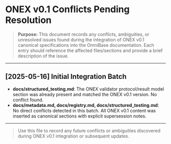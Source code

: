 <!-- === OmniNode:Metadata ===
metadata_version: 0.1.0
protocol_version: 1.1.0
owner: OmniNode Team
copyright: OmniNode Team
schema_version: 1.1.0
name: conflicts_pending_resolution.md
version: 1.0.0
uuid: d07ab50a-8029-478b-a627-6ee2af116eae
author: OmniNode Team
created_at: 2025-05-28T12:40:26.804202
last_modified_at: 2025-05-28T17:20:04.034493
description: Stamped by ONEX
state_contract: state_contract://default
lifecycle: active
hash: 100767a6bb03c8d2d9909079abfb4a8977041bb88a9b77b0f0db1a5652c556cf
entrypoint: python@conflicts_pending_resolution.md
runtime_language_hint: python>=3.11
namespace: omnibase.stamped.conflicts_pending_resolution
meta_type: tool
<!-- === /OmniNode:Metadata === -->


# ONEX v0.1 Conflicts Pending Resolution

> **Purpose:** This document records any conflicts, ambiguities, or unresolved issues found during the integration of ONEX v0.1 canonical specifications into the OmniBase documentation. Each entry should reference the affected files/sections and provide a brief description of the issue.

---

## [2025-05-16] Initial Integration Batch

- **docs/structured_testing.md**: The ONEX validator protocol/result model section was already present and matched the ONEX v0.1 version. No conflict found.
- **docs/metadata.md, docs/registry.md, docs/structured_testing.md**: No direct conflicts detected in this batch. All ONEX v0.1 content was inserted as canonical sections with explicit supersession notes.

---

> Use this file to record any future conflicts or ambiguities discovered during ONEX v0.1 integration or subsequent updates.
